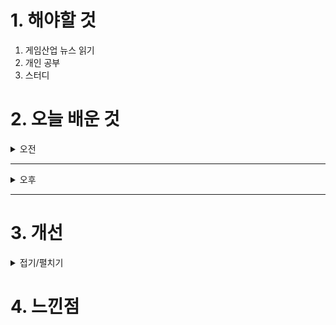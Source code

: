 
# 1. 해야할 것

1. 게임산업 뉴스 읽기 
2. 개인 공부  
3. 스터디



# 2. 오늘 배운 것

<details>
<summary>오전</summary>

## 오늘의 뉴스
### [기사: 픽셀 소울라이크](https://www.inven.co.kr/webzine/news/?news=301650)
![image](https://github.com/user-attachments/assets/d902a0bf-00f7-4625-8eb8-103d6eefa2aa)
```
3D 소울 게임을 2D 픽셀 그래픽으로 해석한 게임. 크로노소드
높낮이에 대한 명확한 차이가 없어서 헷갈리지만 않는다면 좋은 게임으로 나올 것 같아서 기대가 된다.
소울류 게임은 도전을 통한 성취감이 매력적인 게임이니 내가 좋아하는 픽셀 게임으로도 즐길 수 있으면 환영이다.
다만 2D 픽셀인만큼 공격 판정에 대한 고민이 많아보인다. 뭐랄까... 로스트아크나 디아블로 같은 범위 공격 판정만으로는
세세한 공격 디테일들을 많이 살릴 수 없을 것 같지만 그래도 던파처럼 화면이 갈라지는 등의 패턴을 넣을 수 있으니
일장일단인가?
정식 출시가 되면 해보고 싶다.
```
</details>

****

<details>
<summary>오후</summary>


</details>

****


# 3. 개선


<details>
<summary>접기/펼치기</summary>


</details>



# 4. 느낀점


